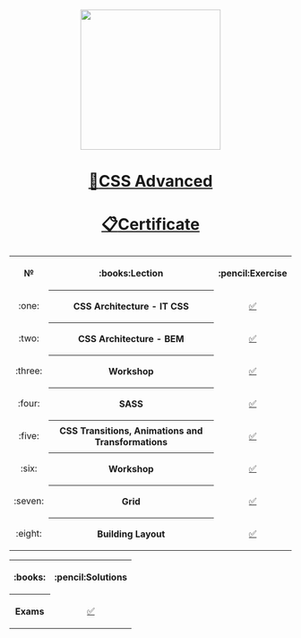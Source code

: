 # <a href="https://softuni.bg"><p align="center">
 <p align="center"><img src="http://spaceappschallengebulgaria.eu/sites/default/files/softuni.png" width = 250 /></p><p></a>

# <a href="https://softuni.bg/trainings/3042/css-advanced-july-2020"><p align="center">:book:CSS Advanced<p></a>

# <a href="https://softuni.bg/certificates/details/84903/376c266d"><p align="center"> :clipboard:Certificate<p></a>

<table>
<tr>
  <th>
   <p align="center">
    №
   </p>
  </th>
  <th>
   <p align="center">
    :books:Lection
  </th>
  <th>
   <p align="center">
   :pencil:Exercise
  </th>
</tr>
  
<tr>
  <td>
   <p align="center">
    :one:
  </td>
  <th>
     CSS Architecture - IT CSS
  </th>
  <td> 
   <p align="center">
         <a 
         href="https://github.com/ErayErol/CSS-Advanced/tree/master/CSS%20-%20Advanced%20-%202020.07.06/01.%20CSS%20Architecture%20-%20IT%20CSS">✅
         </a>
  </td>
</tr>

<tr>
  <td>
   <p align="center">
    :two:
  </td>
  <th>
     CSS Architecture - BEM
  </th>
  <td> 
   <p align="center">
         <a 
         href="https://github.com/ErayErol/CSS-Advanced/tree/master/CSS%20-%20Advanced%20-%202020.07.06/02.%20CSS%20Architecture%20-%20BEM">✅
         </a>
  </td>
</tr>

<tr>
  <td>
   <p align="center">
    :three:
  </td>
  <th>
     Workshop
  </th>
  <td> 
   <p align="center">
         <a 
         href="https://github.com/ErayErol/CSS-Advanced/tree/master/CSS%20-%20Advanced%20-%202020.07.06/03.%20Workshop">✅
         </a>
  </td>
</tr>

<tr>
  <td>
   <p align="center">
    :four:
  </td>
  <th>
     SASS
  </th>
  <td> 
   <p align="center">
         <a 
         href="https://github.com/ErayErol/CSS-Advanced/tree/master/CSS%20-%20Advanced%20-%202020.07.06/04.%20SASS">✅
         </a>
  </td>
</tr>

<tr>
  <td>
   <p align="center">
    :five:
  </td>
  <th>
     CSS Transitions, Animations and Transformations
  </th>
  <td> 
   <p align="center">
         <a 
         href="https://github.com/ErayErol/CSS-Advanced/tree/master/CSS%20-%20Advanced%20-%202020.07.06/05.%20CSS%20Transitions%2C%20Animations%20and%20Transformations">✅
         </a>
  </td>
</tr>

<tr>
  <td>
   <p align="center">
    :six:
  </td>
  <th>
     Workshop
  </th>
  <td> 
   <p align="center">
         <a 
         href="">✅
         </a>
  </td>
</tr>

<tr>
  <td>
   <p align="center">
    :seven:
  </td>
  <th>
     Grid
  </th>
  <td> 
   <p align="center">
         <a 
         href="">✅
         </a>
  </td>
</tr>

<tr>
  <td>
   <p align="center">
    :eight:
  </td>
  <th>
     Building Layout
  </th>
  <td> 
   <p align="center">
         <a 
         href="">✅
         </a>
  </td>
</tr>
</table>

<table>
<tr>
 <th>
  <p align="center">
  :books:
 </th>
 <th>
  <p align="center">
  :pencil:Solutions
 </th>
</tr>
<tr>
  <th>
   <p align="center">
   Exams
 </th>
  <td>
   <p align="center">
  <a 
     href="https://github.com/ErayErol/JS-Applications/tree/master/JS%20Applications%20-%202020.02.24/12.%20Exams" >✅
  </a>
</table>

